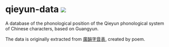 # qieyun-data [![](https://github.com/nk2028/qieyun-data/workflows/Check/badge.svg)](https://github.com/nk2028/qieyun-data/actions?query=workflow%3ACheck)

A database of the phonological position of the Qieyun phonological system of Chinese characters, based on Guangyun.

The data is originally extracted from [廣韻字音表](https://zhuanlan.zhihu.com/p/20430939), created by poem.
